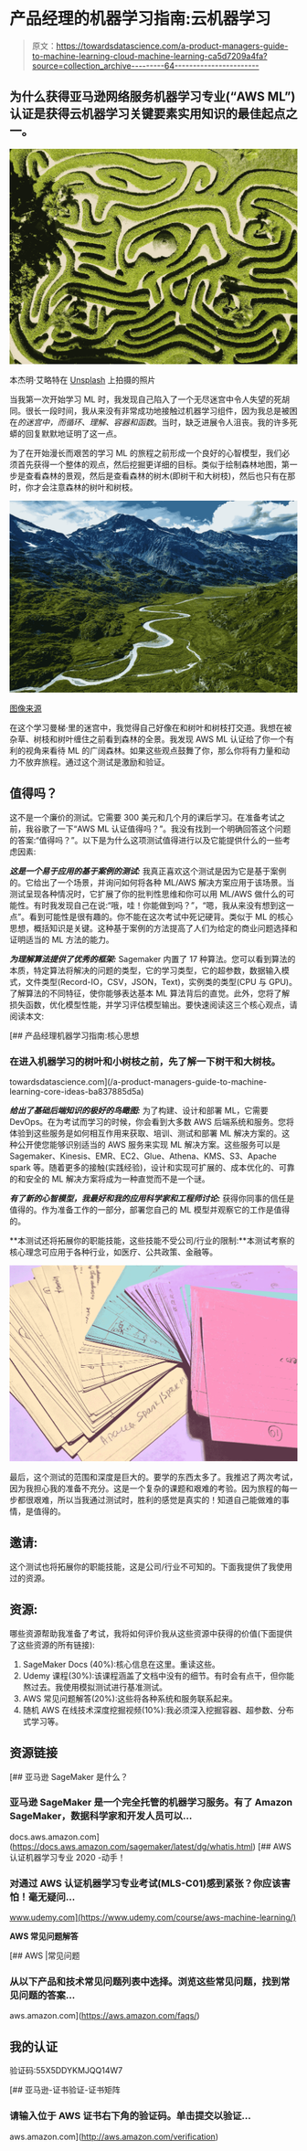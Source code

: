 # 产品经理的机器学习指南:云机器学习

> 原文：<https://towardsdatascience.com/a-product-managers-guide-to-machine-learning-cloud-machine-learning-ca5d7209a4fa?source=collection_archive---------64----------------------->

## 为什么获得亚马逊网络服务机器学习专业(“AWS ML”)认证是获得云机器学习关键要素实用知识的最佳起点之一。

![](img/6425a1da8f04954049eeeadf5eb0871d.png)

本杰明·艾略特在 [Unsplash](https://unsplash.com?utm_source=medium&utm_medium=referral) 上拍摄的照片

当我第一次开始学习 ML 时，我发现自己陷入了一个无尽迷宫中令人失望的死胡同。很长一段时间，我从来没有非常成功地接触过机器学习组件，因为我总是被困在*的迷宫中，而循环、理解、容器和函数*。当时，缺乏进展令人沮丧。我的许多死蟒的回复默默地证明了这一点。

为了在开始漫长而艰苦的学习 ML 的旅程之前形成一个良好的心智模型，我们必须首先获得一个整体的观点，然后挖掘更详细的目标。类似于绘制森林地图，第一步是查看森林的景观，然后是查看森林的树木(即树干和大树枝)，然后也只有在那时，你才会注意森林的树叶和树枝。

![](img/72c4b45b0eb9f71be31ac9ef470cd9b0.png)

[图像来源](https://pixabay.com/photos/alaska-river-water-aerial-view-1735340/)

在这个学习曼梯·里的迷宫中，我觉得自己好像在和树叶和树枝打交道。我想在被杂草、树枝和树叶缠住之前看到森林的全景。我发现 AWS ML 认证给了你一个有利的视角来看待 ML 的广阔森林。如果这些观点鼓舞了你，那么你将有力量和动力不放弃旅程。通过这个测试是激励和验证。

## 值得吗？

这不是一个廉价的测试。它需要 300 美元和几个月的课后学习。在准备考试之前，我谷歌了一下“AWS ML 认证值得吗？”。我没有找到一个明确回答这个问题的答案:“值得吗？”。以下是为什么这项测试值得进行以及它能提供什么的一些考虑因素:

***这是一个易于应用的基于案例的测试:*** 我真正喜欢这个测试是因为它是基于案例的。它给出了一个场景，并询问如何将各种 ML/AWS 解决方案应用于该场景。当测试呈现各种情况时，它扩展了你的批判性思维和你可以用 ML/AWS 做什么的可能性。有时我发现自己在说:“哦，哇！你能做到吗？”，“嗯，我从来没有想到这一点”。看到可能性是很有趣的。你不能在这次考试中死记硬背。类似于 ML 的核心思想，概括知识是关键。这种基于案例的方法提高了人们为给定的商业问题选择和证明适当的 ML 方法的能力。

***为理解算法提供了优秀的框架:*** Sagemaker 内置了 17 种算法。您可以看到算法的本质，特定算法将解决的问题的类型，它的学习类型，它的超参数，数据输入模式，文件类型(Record-IO，CSV，JSON，Text)，实例类的类型(CPU 与 GPU)。了解算法的不同特征，使你能够表达基本 ML 算法背后的直觉。此外，您将了解损失函数，优化模型性能，并学习评估模型输出。要快速阅读这三个核心观点，请阅读本文:

[](/a-product-managers-guide-to-machine-learning-core-ideas-ba837885d5a) [## 产品经理机器学习指南:核心思想

### 在进入机器学习的树叶和小树枝之前，先了解一下树干和大树枝。

towardsdatascience.com](/a-product-managers-guide-to-machine-learning-core-ideas-ba837885d5a) 

***给出了基础后端知识的极好的鸟瞰图:*** 为了构建、设计和部署 ML，它需要 DevOps。在为考试而学习的时候，你会看到大多数 AWS 后端系统和服务。您将体验到这些服务是如何相互作用来获取、培训、测试和部署 ML 解决方案的。这种公开使您能够识别适当的 AWS 服务来实现 ML 解决方案。这些服务可以是 Sagemaker、Kinesis、EMR、EC2、Glue、Athena、KMS、S3、Apache spark 等。随着更多的接触(实践经验)，设计和实现可扩展的、成本优化的、可靠的和安全的 ML 解决方案将成为一种直觉而不是一个谜。

***有了新的心智模型，我最好和我的应用科学家和工程师讨论:*** 获得你同事的信任是值得的。作为准备工作的一部分，部署您自己的 ML 模型并观察它的工作是值得的。

**本测试还将拓展你的职能技能，这些技能不受公司/行业的限制:**本测试考察的核心理念可应用于各种行业，如医疗、公共政策、金融等。

![](img/6d00618ac38f88f4ef20613ed140e45c.png)

最后，这个测试的范围和深度是巨大的。要学的东西太多了。我推迟了两次考试，因为我担心我的准备不充分。这是一个复杂的课题和艰难的考验。因为旅程的每一步都很艰难，所以当我通过测试时，胜利的感觉是真实的！知道自己能做难的事情，是值得的。

## 邀请:

这个测试也将拓展你的职能技能，这是公司/行业不可知的。下面我提供了我使用过的资源。

## 资源:

哪些资源帮助我准备了考试，我将如何评价我从这些资源中获得的价值(下面提供了这些资源的所有链接):

1.  SageMaker Docs (40%):核心信息在这里。重读这些。
2.  Udemy 课程(30%):该课程涵盖了文档中没有的细节。有时会有点干，但你能熬过去。我使用模拟测试进行基准测试。
3.  AWS 常见问题解答(20%):这些将各种系统和服务联系起来。
4.  随机 AWS 在线技术深度挖掘视频(10%):我必须深入挖掘容器、超参数、分布式学习等。

## 资源链接

[](https://docs.aws.amazon.com/sagemaker/latest/dg/whatis.html) [## 亚马逊 SageMaker 是什么？

### 亚马逊 SageMaker 是一个完全托管的机器学习服务。有了 Amazon SageMaker，数据科学家和开发人员可以…

docs.aws.amazon.com](https://docs.aws.amazon.com/sagemaker/latest/dg/whatis.html) [](https://www.udemy.com/course/aws-machine-learning/) [## AWS 认证机器学习专业 2020 -动手！

### 对通过 AWS 认证机器学习专业考试(MLS-C01)感到紧张？你应该害怕！毫无疑问…

www.udemy.com](https://www.udemy.com/course/aws-machine-learning/) 

**AWS 常见问题解答**

[](https://aws.amazon.com/faqs/) [## AWS |常见问题

### 从以下产品和技术常见问题列表中选择。浏览这些常见问题，找到常见问题的答案…

aws.amazon.com](https://aws.amazon.com/faqs/) 

## 我的认证

验证码:55X5DDYKMJQQ14W7

[](http://aws.amazon.com/verification) [## 亚马逊-证书验证-证书矩阵

### 请输入位于 AWS 证书右下角的验证码。单击提交以验证…

aws.amazon.com](http://aws.amazon.com/verification)